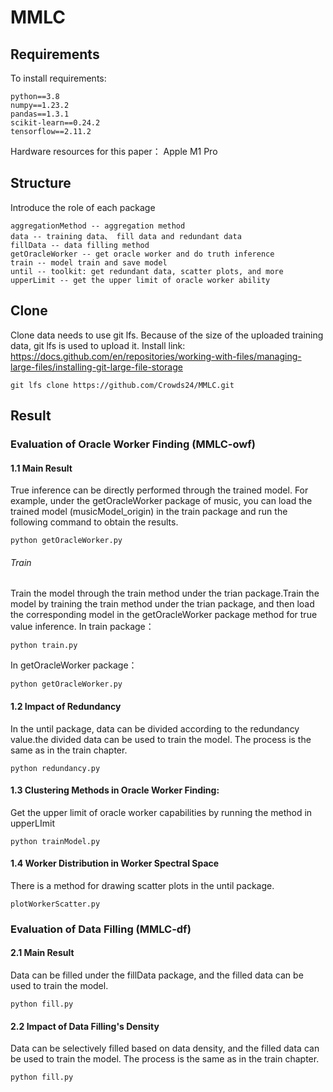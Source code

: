# MMLC
## Requirements
To install requirements:
```setup
python==3.8
numpy==1.23.2
pandas==1.3.1
scikit-learn==0.24.2
tensorflow==2.11.2
```
Hardware resources for this paper：
Apple M1 Pro
## Structure
Introduce the role of each package
```
aggregationMethod -- aggregation method
data -- training data、 fill data and redundant data
fillData -- data filling method
getOracleWorker -- get oracle worker and do truth inference
train -- model train and save model
until -- toolkit: get redundant data, scatter plots, and more
upperLimit -- get the upper limit of oracle worker ability
```
## Clone
Clone data needs to use git lfs. Because of the size of the uploaded training data, git lfs is used to upload it. Install link: https://docs.github.com/en/repositories/working-with-files/managing-large-files/installing-git-large-file-storage

```
git lfs clone https://github.com/Crowds24/MMLC.git
```
## Result
### Evaluation of Oracle Worker Finding (MMLC-owf)
#### 1.1 Main Result
True inference can be directly performed through the trained model. For example, under the getOracleWorker package of music, you can load the trained model (musicModel_origin) in the train package and run the following command to obtain the results.
```setup
python getOracleWorker.py
```
###### Train
Train the model through the train method under the trian package.Train the model by training the train method under the trian package, and then load the corresponding model in the getOracleWorker package method for true value inference.
In train package：
```setup
python train.py
```
In getOracleWorker package：
```setup
python getOracleWorker.py
```
#### 1.2 Impact of Redundancy
In the until package, data can be divided according to the redundancy value.the divided data can be used to train the model. The process is the same as in the train chapter.
```setup
python redundancy.py
```
#### 1.3 Clustering Methods in Oracle Worker Finding:
Get the upper limit of oracle worker capabilities by running the method in upperLImit
```setup
python trainModel.py
```
#### 1.4 Worker Distribution in Worker Spectral Space
There is a method for drawing scatter plots in the until package.
```setup
plotWorkerScatter.py
```
### Evaluation of Data Filling (MMLC-df)
#### 2.1 Main Result
Data can be filled under the fillData package, and the filled data can be used to train the model.
```setup
python fill.py
```
#### 2.2 Impact of Data Filling's Density
Data can be selectively filled based on data density, and the filled data can be used to train the model. The process is the same as in the train chapter.
```setup
python fill.py
```





